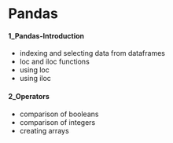 # Pandas

#### 1_Pandas-Introduction

- indexing and selecting data from dataframes
- loc and iloc functions
- using loc
- using iloc

#### 2_Operators

- comparison of booleans
- comparison of integers
- creating arrays